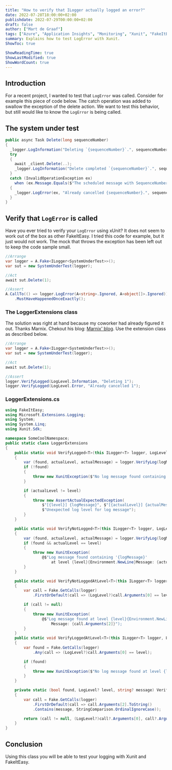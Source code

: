 ```yaml
---
title: "How to verify that ILogger actually logged an error?"
date: 2022-07-28T18:00:00+02:00
publishdate: 2022-07-29T00:00:00+02:00
draft: false
author: ["Mart de Graaf"]
tags: ["Azure", "Application Insights", "Monitoring", "Xunit", "FakeItEasy"]
summary: Explains how to test LogError with Xunit.
ShowToc: true

ShowReadingTime: true
ShowLastModified: true
ShowWordCount: true
---
```


## Introduction

For a recent project, I wanted to test that `LogError` was called.
Consider for example this piece of code below. The catch operation was added to swallow the exception of the delete action. We want to test this behavior, but still would like to know the `LogError` is being called.

## The system under test

```cs {linenos=table}
public async Task Delete(long sequenceNumber)
{
  _logger.LogInformation("Deleting `{sequenceNumber}`.", sequenceNumber);
  try
  {
    await _client.Delete(..);
    _logger.LogInformation("Delete completed `{sequenceNumber}`.", sequenceNumber);
  }
  catch (InvalidOperationException ex)
    when (ex.Message.Equals($"The scheduled message with SequenceNumber = {sequenceNumber} is already being cancelled."))
  {
    _logger.LogError(ex, "Already cancelled {sequenceNumber}.", sequenceNumber);
  }
}
```

## Verify that `LogError` is called

Have you ever tried to verify your `LogError` using xUnit? It does not seem to work out of the box as other FakeItEasy.
I tried this code for example, but it just would not work. The mock that throws the exception has been left out to keep the code sample small.

```cs {linenos=table}
//Arrange
var logger = A.Fake<ILogger<SystemUnderTest>>();
var sut = new SystemUnderTest(logger);

//Act
await sut.Delete(1);

//Assert
A.CallTo(() => logger.LogError(A<string>.Ignored, A<object[]>.Ignored))
    .MustHaveHappenedOnceExactly();
```

### The LoggerExtensions class

The solution was right at hand because my coworker had already figured it out. Thanks Marnix. Chekout his blog: [Marnix' blog](https://alanta.nl/). Use the extension class as described below.

```cs {linenos=table}
//Arrange
var logger = A.Fake<ILogger<SystemUnderTest>>();
var sut = new SystemUnderTest(logger);

//Act
await sut.Delete(1);

//Assert
logger.VerifyLogged(LogLevel.Information, "Deleting 1");
logger.VerifyLogged(LogLevel.Error, "Already cancelled 1");
```

### LoggerExtensions.cs

```cs {linenos=table}
using FakeItEasy;
using Microsoft.Extensions.Logging;
using System;
using System.Linq;
using Xunit.Sdk;

namespace SomeCoolNamespace;
public static class LoggerExtensions
{
    public static void VerifyLogged<T>(this ILogger<T> logger, LogLevel level, string logMessage)
    {
        var (found, actualLevel, actualMessage) = logger.VerifyLog(logMessage);
        if (!found)
        {
            throw new XunitException($"No log message found containing '{logMessage}' at any loglevel");
        }

        if (actualLevel != level)
        {
            throw new AssertActualExpectedException(
                $"[{level}] {logMessage}", $"[{actualLevel}] {actualMessage}",
                $"Unexpected log level for log message");
        }
    }

    public static void VerifyNotLogged<T>(this ILogger<T> logger, LogLevel level, string logMessage)
    {
        var (found, actualLevel, actualMessage) = logger.VerifyLog(logMessage);
        if (found && actualLevel == level)
        {
            throw new XunitException(
                @$"Log message found containing '{logMessage}'
                    at level {level}{Environment.NewLine}Message: {actualMessage}");
        }
    }

    public static void VerifyNotLoggedAtLevel<T>(this ILogger<T> logger, LogLevel level)
    {
        var call = Fake.GetCalls(logger)
            .FirstOrDefault(call => (LogLevel?)call.Arguments[0] == level);

        if (call != null)
        {
            throw new XunitException(
                @$"Log message found at level {level}{Environment.NewLine}
                    Message: {call.Arguments[2]}");
        }
    }
    public static void VerifyLoggedAtLevel<T>(this ILogger<T> logger, LogLevel level)
    {
        var found = Fake.GetCalls(logger)
            .Any(call => (LogLevel?)call.Arguments[0] == level);

        if (found)
        {
            throw new XunitException($"No log message found at level {level}");
        }
    }

    private static (bool found, LogLevel? level, string? message) VerifyLog<T>(this ILogger<T> logger, string message)
    {
        var call = Fake.GetCalls(logger)
            .FirstOrDefault(call => call.Arguments[2].ToString()
            .Contains(message, StringComparison.OrdinalIgnoreCase));

        return (call != null, (LogLevel?)call?.Arguments[0], call?.Arguments[2].ToString());
    }
}
```

## Conclusion

Using this class you will be able to test your logging with Xunit and FakeItEasy.
